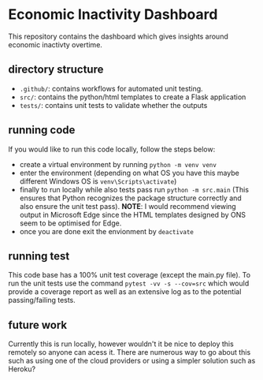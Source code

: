 # Economic Inactivity Dashboard

This repository contains the dashboard which gives insights around economic inactivty overtime. 

## directory structure
- `.github/`: contains workflows for automated unit testing.
- `src/`: contains the python/html templates to create a Flask application
- `tests/`: contains unit tests to validate whether the outputs 


## running code
If you would like to run this code locally, follow the steps below:
- create a virtual environment by running `python -m venv venv`
- enter the environment (depending on what OS you have this maybe different Windows OS is `venv\Scripts\activate`)
- finally to run locally while also tests pass run `python -m src.main` (This ensures that Python recognizes the package structure correctly and also ensure the unit test pass).
**NOTE**: I would recommend viewing output in Microsoft Edge since the HTML templates designed by ONS seem to be optimised for Edge.
- once you are done exit the envionment by `deactivate`

## running test
This code base has a 100% unit test coverage (except the main.py file). To run the unit tests use the command `pytest -vv -s --cov=src` which would provide a coverage report as well as an extensive log as to the potential passing/failing tests.

## future work
Currently this is run locally, however wouldn't it be nice to deploy this remotely so anyone can acess it. There are numerous way to go about this such as using one of the cloud providers or using a simpler solution such as Heroku?